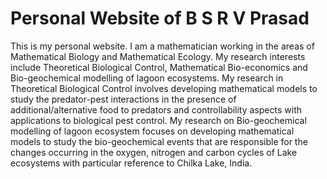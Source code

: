 # Personal Website of B S R V Prasad

This is my personal website. I am a mathematician working in the areas of Mathematical Biology and Mathematical Ecology. My research interests include Theoretical Biological Control, Mathematical Bio-economics and Bio-geochemical modelling of lagoon ecosystems. My research in Theoretical Biological Control involves developing mathematical models to study the predator-pest interactions in the presence of additional/alternative food to predators and controllability aspects with applications to biological pest control. My research on Bio-geochemical modelling of lagoon ecosystem focuses on developing mathematical models to study the bio-geochemical events that are responsible for the changes occurring in the oxygen, nitrogen and carbon cycles of Lake ecosystems with particular reference to Chilka Lake, India.
